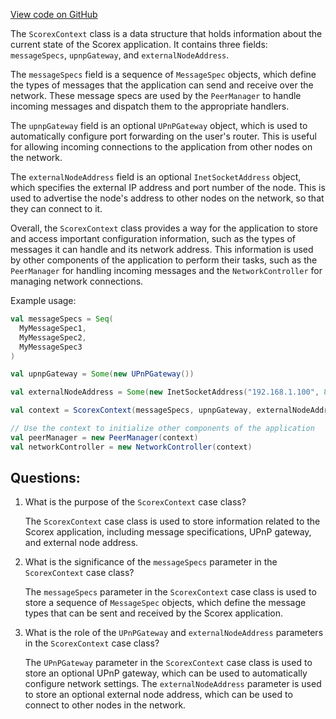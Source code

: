 [View code on GitHub](https://github.com/ergoplatform/ergo/src/main/scala/scorex/core/app/ScorexContext.scala)

The `ScorexContext` class is a data structure that holds information about the current state of the Scorex application. It contains three fields: `messageSpecs`, `upnpGateway`, and `externalNodeAddress`.

The `messageSpecs` field is a sequence of `MessageSpec` objects, which define the types of messages that the application can send and receive over the network. These message specs are used by the `PeerManager` to handle incoming messages and dispatch them to the appropriate handlers.

The `upnpGateway` field is an optional `UPnPGateway` object, which is used to automatically configure port forwarding on the user's router. This is useful for allowing incoming connections to the application from other nodes on the network.

The `externalNodeAddress` field is an optional `InetSocketAddress` object, which specifies the external IP address and port number of the node. This is used to advertise the node's address to other nodes on the network, so that they can connect to it.

Overall, the `ScorexContext` class provides a way for the application to store and access important configuration information, such as the types of messages it can handle and its network address. This information is used by other components of the application to perform their tasks, such as the `PeerManager` for handling incoming messages and the `NetworkController` for managing network connections.

Example usage:

```scala
val messageSpecs = Seq(
  MyMessageSpec1,
  MyMessageSpec2,
  MyMessageSpec3
)

val upnpGateway = Some(new UPnPGateway())

val externalNodeAddress = Some(new InetSocketAddress("192.168.1.100", 8080))

val context = ScorexContext(messageSpecs, upnpGateway, externalNodeAddress)

// Use the context to initialize other components of the application
val peerManager = new PeerManager(context)
val networkController = new NetworkController(context)
```
## Questions: 
 1. What is the purpose of the `ScorexContext` case class?
    
    The `ScorexContext` case class is used to store information related to the Scorex application, including message specifications, UPnP gateway, and external node address.

2. What is the significance of the `messageSpecs` parameter in the `ScorexContext` case class?
    
    The `messageSpecs` parameter in the `ScorexContext` case class is used to store a sequence of `MessageSpec` objects, which define the message types that can be sent and received by the Scorex application.

3. What is the role of the `UPnPGateway` and `externalNodeAddress` parameters in the `ScorexContext` case class?
    
    The `UPnPGateway` parameter in the `ScorexContext` case class is used to store an optional UPnP gateway, which can be used to automatically configure network settings. The `externalNodeAddress` parameter is used to store an optional external node address, which can be used to connect to other nodes in the network.